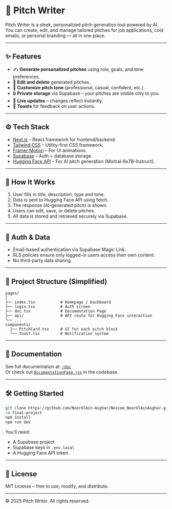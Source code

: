 
# 🎯 Pitch Writer

Pitch Writer is a sleek, personalized pitch generation tool powered by AI. You can create, edit, and manage tailored pitches for job applications, cold emails, or personal branding — all in one place.

---

## ✨ Features

- ✍️ **Generate personalized pitches** using role, goals, and tone preferences.
- 📝 **Edit and delete** generated pitches.
- 🎨 **Customize pitch tone** (professional, casual, confident, etc.).
- 🔒 **Private storage** via Supabase – your pitches are visible only to you.
- 🔁 **Live updates** – changes reflect instantly.
- 💬 **Toasts** for feedback on user actions.

---

## ⚙️ Tech Stack

- [Next.js](https://nextjs.org/) – React framework for frontend/backend.
- [Tailwind CSS](https://tailwindcss.com/) – Utility-first CSS framework.
- [Framer Motion](https://www.framer.com/motion/) – For UI animations.
- [Supabase](https://supabase.com/) – Auth + database storage.
- [Hugging Face API](https://huggingface.co/mistralai/Mixtral-8x7B-Instruct-v0.1?client=fetch) – For AI pitch generation (Mixtral-8x7B-Instruct).

---

## 🧠 How It Works

1. User fills in title, description, type and tone.
2. Data is sent to Hugging Face API using fetch.
3. The response (AI-generated pitch) is shown.
4. Users can edit, save, or delete pitches.
5. All data is stored and retrieved securely via Supabase.

---

## 🔐 Auth & Data

- Email-based authentication via Supabase Magic Link.
- RLS policies ensure only logged-in users access their own content.
- No third-party data sharing.

---

## 📂 Project Structure (Simplified)

```
pages/
│
├── index.tsx           # Homepage / Dashboard
├── login.tsx           # Auth screen
├── doc.tsx             # Documentation Page
├── api/                # API route for Hugging Face interaction
└── ...
components/
  ├── PitchCard.tsx     # UI for each pitch block
  └── Toast.tsx         # Notification system
```

---

## 📄 Documentation

See full documentation at: [`/doc`](https://your-site.vercel.app/doc)  
Or check out [`DocumentationPage.jsx`](./app/docs/page.tsx) in the codebase.

---

## 🛠️ Getting Started

```bash
git clone https://github.com/NoorUlAin-Asghar/Nexium_NoorUlAinAsghar.git
cd final-project
npm install
npm run dev
```

You’ll need:
- A Supabase project
- Supabase keys in `.env.local`
- A Hugging Face API token

---

## 📎 License

MIT License – free to use, modify, and distribute.

---

© 2025 Pitch Writer. All rights reserved.
